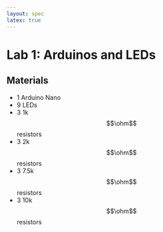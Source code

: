```yaml
---
layout: spec
latex: true
---
```


# Lab 1: Arduinos and LEDs

## Materials

- 1 Arduino Nano
- 9 LEDs
- 3 1k $$\ohm$$ resistors
- 3 2k $$\ohm$$ resistors
- 3 7.5k $$\ohm$$ resistors
- 3 10k $$\ohm$$ resistors

